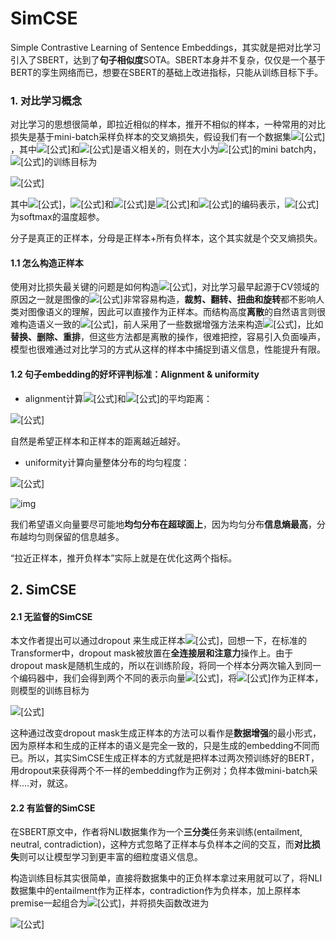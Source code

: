 # SimCSE

Simple Contrastive Learning of Sentence Embeddings，其实就是把对比学习引入了SBERT，达到了**句子相似度**SOTA。SBERT本身并不复杂，仅仅是一个基于BERT的孪生网络而已，想要在SBERT的基础上改进指标，只能从训练目标下手。

### 1. 对比学习概念

对比学习的思想很简单，即拉近相似的样本，推开不相似的样本，一种常用的对比损失是基于mini-batch采样负样本的交叉熵损失，假设我们有一个数据集![[公式]](https://www.zhihu.com/equation?tex=%5Cmathcal%7BD%7D%3D%5Cleft%5C%7B%5Cleft%28x_%7Bi%7D%2C+x_%7Bi%7D%5E%7B%2B%7D%5Cright%29%5Cright%5C%7D_%7Bi%3D1%7D%5E%7Bm%7D)，其中![[公式]](https://www.zhihu.com/equation?tex=x_i)和![[公式]](https://www.zhihu.com/equation?tex=x_%7Bi%7D%5E%7B%2B%7D)是语义相关的，则在大小为![[公式]](https://www.zhihu.com/equation?tex=N)的mini batch内，![[公式]](https://www.zhihu.com/equation?tex=%28x_i%2C+x_%7Bi%7D%5E%7B%2B%7D%29)的训练目标为

![[公式]](https://www.zhihu.com/equation?tex=%5Cell_%7Bi%7D%3D%5Clog+%5Cfrac%7Be%5E%7B%5Coperatorname%7Bsim%7D%5Cleft%28%5Cmathbf%7Bh%7D_%7Bi%7D%2C+%5Cmathbf%7Bh%7D_%7Bi%7D%5E%7B%2B%7D%5Cright%29+%2F+%5Ctau%7D%7D%7B%5Csum_%7Bj%3D1%7D%5E%7BN%7D+e%5E%7B%5Coperatorname%7Bsim%7D%5Cleft%28%5Cmathbf%7Bh%7D_%7Bi%7D%2C+%5Cmathbf%7Bh%7D_%7Bj%7D%5E%7B%2B%7D%5Cright%29+%2F+%5Ctau%7D%7D+%5C%5C)

其中![[公式]](https://www.zhihu.com/equation?tex=%5Cdisplaystyle%5Coperatorname%7Bsim%7D%5Cleft%28%5Cmathbf%7Bh%7D_%7B1%7D%2C+%5Cmathbf%7Bh%7D_%7B2%7D%5Cright%29%3D%5Cfrac%7B%5Cmathbf%7Bh%7D_%7B1%7D%5E%7B%5Ctop%7D+%5Cmathbf%7Bh%7D_%7B2%7D%7D%7B%5Cleft%5C%7C%5Cmathbf%7Bh%7D_%7B1%7D%5Cright%5C%7C+%5Ccdot%5Cleft%5C%7C%5Cmathbf%7Bh%7D_%7B2%7D%5Cright%5C%7C%7D)，![[公式]](https://www.zhihu.com/equation?tex=%5Cmathbf%7Bh%7D_i)和![[公式]](https://www.zhihu.com/equation?tex=%5Cmathbf%7Bh%7D_%7Bi%7D%5E%7B%2B%7D)是![[公式]](https://www.zhihu.com/equation?tex=x_i)和![[公式]](https://www.zhihu.com/equation?tex=x_%7Bi%7D%5E%7B%2B%7D)的编码表示，![[公式]](https://www.zhihu.com/equation?tex=%5Ctau)为softmax的温度超参。

分子是真正的正样本，分母是正样本+所有负样本，这个其实就是个交叉熵损失。

#### 1.1 怎么构造正样本

使用对比损失最关键的问题是如何构造![[公式]](https://www.zhihu.com/equation?tex=%28x_i%2C+x_%7Bi%7D%5E%7B%2B%7D%29)，对比学习最早起源于CV领域的原因之一就是图像的![[公式]](https://www.zhihu.com/equation?tex=x_%7Bi%7D%5E%7B%2B%7D)非常容易构造，**裁剪、翻转、扭曲和旋转**都不影响人类对图像语义的理解，因此可以直接作为正样本。而结构高度**离散**的自然语言则很难构造语义一致的![[公式]](https://www.zhihu.com/equation?tex=x_%7Bi%7D%5E%7B%2B%7D)，前人采用了一些数据增强方法来构造![[公式]](https://www.zhihu.com/equation?tex=x_%7Bi%7D%5E%7B%2B%7D)，比如**替换、删除、重排**，但这些方法都是离散的操作，很难把控，容易引入负面噪声，模型也很难通过对比学习的方式从这样的样本中捕捉到语义信息，性能提升有限。



#### 1.2 句子embedding的好坏评判标准：Alignment & uniformity

- alignment计算![[公式]](https://www.zhihu.com/equation?tex=x_i)和![[公式]](https://www.zhihu.com/equation?tex=x_%7Bi%7D%5E%7B%2B%7D)的平均距离：

![[公式]](https://www.zhihu.com/equation?tex=%5Cell_%7B%5Ctext+%7Balign+%7D%7D+%5Ctriangleq+%5Cunderset%7B%5Cleft%28x%2C+x%5E%7B%2B%7D%5Cright%29+%5Csim+p_%7B%5Ctext+%7Bpos+%7D%7D%7D%7B%5Cmathbb%7BE%7D%7D%5Cleft%5C%7Cf%28x%29-f%5Cleft%28x%5E%7B%2B%7D%5Cright%29%5Cright%5C%7C%5E%7B2%7D+%5C%5C)

自然是希望正样本和正样本的距离越近越好。

- uniformity计算向量整体分布的均匀程度：


![[公式]](https://www.zhihu.com/equation?tex=%5Cell_%7B%5Ctext+%7Buniform+%7D%7D+%5Ctriangleq+%5Clog+%5Cunderset%7Bx%2C+y%5Csim+p_%7B%5Ctext%7Bdata%7D%7D%7D%7B%5Cmathbb%7BE%7D%7D+e%5E%7B-2%5C%7Cf%28x%29-f%28y%29%5C%7C%5E%7B2%7D%7D+%5C%5C)

![img](https://pic1.zhimg.com/80/v2-00663c0ed44da5eeac9e28d741d0a95c_1440w.jpg)

我们希望语义向量要尽可能地**均匀分布在超球面上**，因为均匀分布**信息熵最高**，分布越均匀则保留的信息越多。

“拉近正样本，推开负样本”实际上就是在优化这两个指标。



## 2. SimCSE

#### 2.1 无监督的SimCSE

本文作者提出可以通过dropout 来生成正样本![[公式]](https://www.zhihu.com/equation?tex=x_%7Bi%7D%5E%7B%2B%7D)，回想一下，在标准的Transformer中，dropout mask被放置在**全连接层和注意力**操作上。由于dropout mask是随机生成的，所以在训练阶段，将同一个样本分两次输入到同一个编码器中，我们会得到两个不同的表示向量![[公式]](https://www.zhihu.com/equation?tex=z%2Cz%5E%5Cprime)，将![[公式]](https://www.zhihu.com/equation?tex=z%5E%5Cprime)作为正样本，则模型的训练目标为

![[公式]](https://www.zhihu.com/equation?tex=%5Cell_%7Bi%7D%3D-%5Clog+%5Cfrac%7Be%5E%7B%5Coperatorname%7Bsim%7D%5Cleft%28%5Cmathbf%7Bh%7D_%7Bi%7D%5E%7Bz_%7Bi%7D%7D%2C+%5Cmathbf%7Bh%7D_%7Bi%7D%5E%7Bz_%7Bi%7D%5E%7B%5Cprime%7D%7D%5Cright%29+%2F+%5Ctau%7D%7D%7B%5Csum_%7Bj%3D1%7D%5E%7BN%7D+e%5E%7B%5Coperatorname%7Bsim%7D%5Cleft%28%5Cmathbf%7Bh%7D_%7Bi%7D%5E%7Bz_%7Bi%7D%7D%2C+%5Cmathbf%7Bh%7D_%7Bj%7D%5E%7B%7Bz_%7Bj%7D%7D%5E%7B%5Cprime%7D%7D%5Cright%29+%2F+%5Ctau%7D%7D+%5C%5C)

这种通过改变dropout mask生成正样本的方法可以看作是**数据增强**的最小形式，因为原样本和生成的正样本的语义是完全一致的，只是生成的embedding不同而已。所以，其实SimCSE生成正样本的方式就是把样本过两次预训练好的BERT，用dropout来获得两个不一样的embedding作为正例对；负样本做mini-batch采样....对，就这。

#### 2.2 有监督的SimCSE

在SBERT原文中，作者将NLI数据集作为一个**三分类**任务来训练(entailment, neutral, contradiction)，这种方式忽略了正样本与负样本之间的交互，而**对比损失**则可以让模型学习到更丰富的细粒度语义信息。

构造训练目标其实很简单，直接将数据集中的正负样本拿过来用就可以了，将NLI数据集中的entailment作为正样本，contradiction作为负样本，加上原样本premise一起组合为![[公式]](https://www.zhihu.com/equation?tex=%5Cleft%28x_%7Bi%7D%2C+x_%7Bi%7D%5E%7B%2B%7D%2C+x_%7Bi%7D%5E%7B-%7D%5Cright%29)，并将损失函数改进为

![[公式]](https://www.zhihu.com/equation?tex=-%5Clog+%5Cfrac%7Be%5E%7B%5Coperatorname%7Bsim%7D%5Cleft%28%5Cmathbf%7Bh%7D_%7Bi%7D%2C+%5Cmathbf%7Bh%7D_%7Bi%7D%5E%7B%2B%7D%5Cright%29+%2F+%5Ctau%7D%7D%7B%5Csum_%7Bj%3D1%7D%5E%7BN%7D%5Cleft%28e%5E%7B%5Coperatorname%7Bsim%7D%5Cleft%28%5Cmathbf%7Bh%7D_%7Bi%7D%2C+%5Cmathbf%7Bh%7D_%7Bj%7D%5E%7B%2B%7D%5Cright%29+%2F+%5Ctau%7D%2Be%5E%7B%5Coperatorname%7Bsim%7D%5Cleft%28%5Cmathbf%7Bh%7D_%7Bi%7D%2C+%5Cmathbf%7Bh%7D_%7Bj%7D%5E%7B-%7D%5Cright%29+%2F+%5Ctau%7D%5Cright%29%7D+%5C%5C)